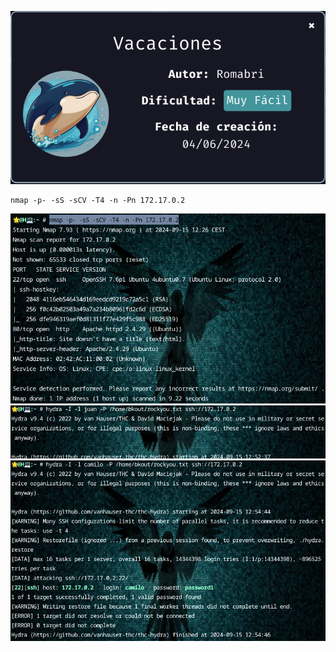
![Vacaciones](https://github.com/falart3/dockerlabs/blob/main/vc_001.png)
```
nmap -p- -sS -sCV -T4 -n -Pn 172.17.0.2
```
![Vacaciones](https://github.com/falart3/dockerlabs/blob/main/vc_002.png)
![Vacaciones](https://github.com/falart3/dockerlabs/blob/main/vc_003.png)
![Vacaciones](https://github.com/falart3/dockerlabs/blob/main/vc_004.png)
